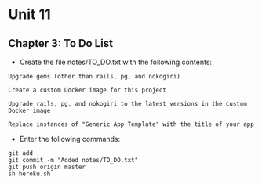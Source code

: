 # Unit 11
## Chapter 3: To Do List

* Create the file notes/TO_DO.txt with the following contents:
```
Upgrade gems (other than rails, pg, and nokogiri)

Create a custom Docker image for this project

Upgrade rails, pg, and nokogiri to the latest versions in the custom Docker image

Replace instances of "Generic App Template" with the title of your app
```
* Enter the following commands:
```
git add .
git commit -m "Added notes/TO_DO.txt"
git push origin master
sh heroku.sh
```
